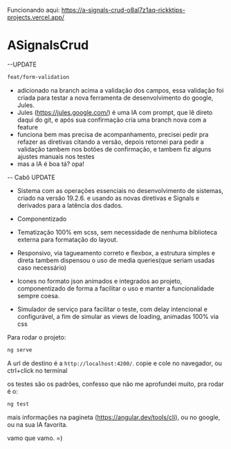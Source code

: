 Funcionando aqui: <a href="https://a-signals-crud-o8al7z1aq-rickktips-projects.vercel.app/" target="_blank"> https://a-signals-crud-o8al7z1aq-rickktips-projects.vercel.app/</a>
# ASignalsCrud
--UPDATE

```bash
feat/form-validation 
```
 - adicionado na branch acima a validação dos campos, essa validação foi criada para testar a nova ferramenta de desenvolvimento do google, Jules.
 - Jules (https://jules.google.com/) é uma IA com prompt, que lê direto daqui do git, e após sua confirmação cria uma branch nova com a feature
 - funciona bem mas precisa de acompanhamento, precisei pedir pra refazer as diretivas citando a versão, depois retornei para pedir a validação tambem nos botões de confirmação, e tambem fiz alguns ajustes manuais nos testes
 - mas a IA é boa tá? opa!
  

-- Cabô UPDATE

 - Sistema com as operações essenciais no desenvolvimento de sistemas, criado na versão 19.2.6. e usando as novas diretivas e Signals e derivados para a latência dos dados.

 - Componentizado

 - Tematização 100% em scss, sem necessidade de nenhuma biblioteca externa para formatação do layout.

 - Responsivo, via tagueamento correto e flexbox, a estrutura simples e direta tambem dispensou o uso de media queries(que seriam usadas caso necessário)

 - Icones no formato json animados e integrados ao projeto, componentizado de forma a facilitar o uso e manter a funcionalidade sempre coesa.

 - Simulador de serviço para facilitar o teste, com delay intencional e configurável, a fim de simular as views de loading, animadas 100% via css

Para rodar o projeto: 

```bash
ng serve
```

A url de destino é a `http://localhost:4200/`. copie e cole no navegador, ou ctrl+click no terminal

os testes são os padrões, confesso que não me aprofundei muito, pra rodar é o:

```bash
ng test
```


mais informações na pagineta (https://angular.dev/tools/cli), ou no google, ou na sua IA favorita.

vamo que vamo. =)
